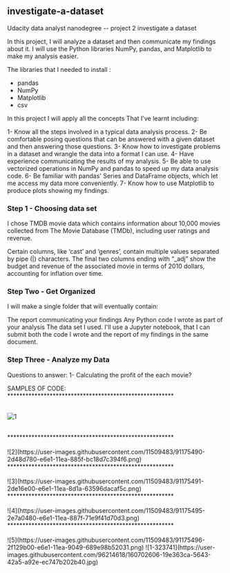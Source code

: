 ## investigate-a-dataset
Udacity data analyst nanodegree -- project 2 investigate a dataset

In this project, I will analyze a dataset and then communicate my findings about it. I will use the Python libraries NumPy, pandas, and Matplotlib to make my analysis easier.

The libraries that I needed to install :

* pandas
* NumPy
* Matplotlib
* csv

In this project I will apply all the concepts That I've learnt including:

1- Know all the steps involved in a typical data analysis process.
2- Be comfortable posing questions that can be answered with a given dataset and then answering those questions.
3- Know how to investigate problems in a dataset and wrangle the data into a format I can use.
4- Have experience communicating the results of my analysis.
5- Be able to use vectorized operations in NumPy and pandas to speed up my data analysis code.
6- Be familiar with pandas' Series and DataFrame objects, which let me access my data more conveniently.
7- Know how to use Matplotlib to produce plots showing my findings.


### Step 1 - Choosing data set

I chose TMDB movie data which contains information about 10,000 movies collected from The Movie Database (TMDb), including user ratings and revenue.

Certain columns, like ‘cast’ and ‘genres’, contain multiple values separated by pipe (|) characters.
The final two columns ending with “_adj” show the budget and revenue of the associated movie in terms of 2010 dollars, accounting for inflation over time.

### Step Two - Get Organized

I will make a single folder that will eventually contain:

The report communicating your findings
Any Python code I wrote as part of your analysis
The data set I used.
I'll use a Jupyter notebook, that I can submit both the code I wrote and the report of my findings in the same document.

### Step Three - Analyze my Data

Questions to answer:
1- Calculating the profit of the each movie?

SAMPLES OF CODE:
<BR>
*******************************************************<BR>
<BR>

![1](https://user-images.githubusercontent.com/96214618/160707531-9edcef6d-2163-4d80-b8ff-c353c8f9de99.PNG)


<BR>
*******************************************************<BR>
<BR>
![2](https://user-images.githubusercontent.com/11509483/91175490-2d48d780-e6e1-11ea-885f-bc18d7c394f6.png)

<BR>
*******************************************************<BR>
<BR>
![3](https://user-images.githubusercontent.com/11509483/91175491-2de16e00-e6e1-11ea-8d1a-63596dacaf5c.png)

<BR>
*******************************************************<BR>
<BR>
![4](https://user-images.githubusercontent.com/11509483/91175495-2e7a0480-e6e1-11ea-887f-71e9f41d70d3.png)

<BR>
*******************************************************<BR>
<BR>
![5](https://user-images.githubusercontent.com/11509483/91175496-2f129b00-e6e1-11ea-9049-689e98b52031.png)
  ![1-323741](https://user-images.githubusercontent.com/96214618/160702606-19e363ca-5643-42a5-a92e-ec747b202b40.jpg)


